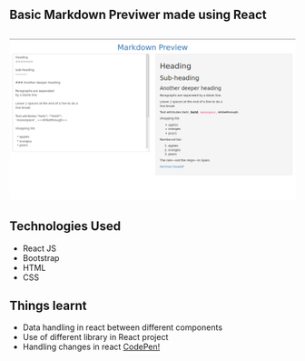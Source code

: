 Basic Markdown Previwer made using React
---
![Image of example script](/example.png)
---
Technologies Used
--
  * React JS
  * Bootstrap
  * HTML
  * CSS
  
Things learnt
---
  * Data handling in react between different components
  * Use of different library in React project
  * Handling changes in react
[CodePen!](https://codepen.io/minato-namikaze/pen/wqeZdM)

